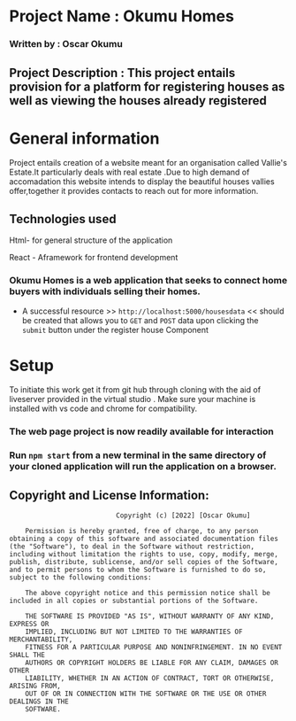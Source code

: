 # Project Name : Okumu Homes
### Written by : Oscar Okumu

 ## Project Description : This project entails provision for a platform for registering houses as well as viewing the houses already registered
 # General information
Project entails creation of a website meant for an organisation called Vallie's Estate.It particularly deals with real estate .Due to high demand of accomadation this website intends to display the beautiful houses vallies offer,together it provides contacts to reach out for more information.
 ## Technologies used
   Html- for general structure of the application
   
   React - Aframework for frontend development
 ### Okumu Homes is a web application that seeks to connect home buyers with individuals selling their homes.
   - A successful resource >> `http://localhost:5000/housesdata` << should be created that allows you to `GET` and `POST` data upon clicking the ` submit` button under the register house Component
# Setup
To initiate this work get it from git hub through cloning with the aid of liveserver provided in the virtual studio .
Make sure your machine is installed with vs code and chrome for compatibility.

  ###  The web page project is now readily available for interaction

  ### Run `npm start` from a new terminal in the same directory of your cloned application will run the application on a browser.

## Copyright and License Information: 
                               Copyright (c) [2022] [Oscar Okumu]

        Permission is hereby granted, free of charge, to any person obtaining a copy of this software and associated documentation files (the "Software"), to deal in the Software without restriction, including without limitation the rights to use, copy, modify, merge, publish, distribute, sublicense, and/or sell copies of the Software, and to permit persons to whom the Software is furnished to do so, subject to the following conditions:
        
        The above copyright notice and this permission notice shall be included in all copies or substantial portions of the Software.

        THE SOFTWARE IS PROVIDED "AS IS", WITHOUT WARRANTY OF ANY KIND, EXPRESS OR
        IMPLIED, INCLUDING BUT NOT LIMITED TO THE WARRANTIES OF MERCHANTABILITY,
        FITNESS FOR A PARTICULAR PURPOSE AND NONINFRINGEMENT. IN NO EVENT SHALL THE
        AUTHORS OR COPYRIGHT HOLDERS BE LIABLE FOR ANY CLAIM, DAMAGES OR OTHER
        LIABILITY, WHETHER IN AN ACTION OF CONTRACT, TORT OR OTHERWISE, ARISING FROM,
        OUT OF OR IN CONNECTION WITH THE SOFTWARE OR THE USE OR OTHER DEALINGS IN THE
        SOFTWARE.
